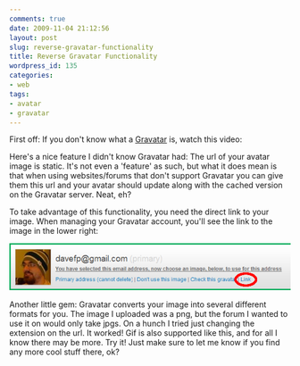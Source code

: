 ```yaml
---
comments: true
date: 2009-11-04 21:12:56
layout: post
slug: reverse-gravatar-functionality
title: Reverse Gravatar Functionality
wordpress_id: 135
categories:
- web
tags:
- avatar
- gravatar
---
```


First off: If you don't know what a [Gravatar](http://gravatar.com) is, watch this video:



Here's a nice feature I didn't know Gravatar had: The url of your avatar image is static. It's not even a 'feature' as such, but what it does mean is that when using websites/forums that don't support Gravatar you can give them this url and your avatar should update along with the cached version on the Gravatar server. Neat, eh?

To take advantage of this functionality, you need the direct link to your image. When managing your Gravatar account, you'll see the link to the image in the lower right:


![Gravatar-link](/a/2009-11-04-reverse-gravatar-functionality/Gravatar-link1.png)



Another little gem: Gravatar converts your image into several different formats for you. The image I uploaded was a png, but the forum I wanted to use it on would only take jpgs. On a hunch I tried just changing the extension on the url. It worked! Gif is also supported like this, and for all I know there may be more. Try it! Just make sure to let me know if you find any more cool stuff there, ok?
